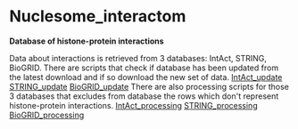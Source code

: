 # Nuclesome_interactom
**Database of histone-protein interactions**

Data about interactions is retrieved from 3 databases: IntAct, STRING, BioGRID. There are scripts that check if database has been updated from the latest download and if so download the new set of data.
[IntAct_update](IntAct_update.ipynb)
[STRING_update](STRING_update.ipynb)
[BioGRID_update](BioGRID_update.ipynb)
There are also processing scripts for those 3 databases that excludes from database the rows which don't represent histone-protein interactions.
[IntAct_processing](IntAct_processing.ipynb)
[STRING_processing](STRING_processing.ipynb)
[BioGRID_processing](BioGRID_processing.ipynb)
